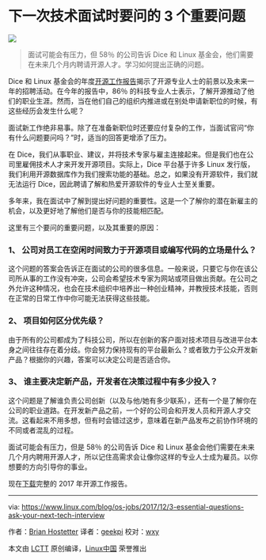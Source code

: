下一次技术面试时要问的 3 个重要问题
======

![](https://www.linux.com/sites/lcom/files/styles/rendered_file/public/os-jobs_0.jpg?itok=nDf5j7xC)

> 面试可能会有压力，但 58％ 的公司告诉 Dice 和 Linux 基金会，他们需要在未来几个月内聘请开源人才。学习如何提出正确的问题。

Dice 和 Linux 基金会的年度[开源工作报告][1]揭示了开源专业人士的前景以及未来一年的招聘活动。在今年的报告中，86％ 的科技专业人士表示，了解开源推动了他们的职业生涯。然而，当在他们自己的组织内推进或在别处申请新职位的时候，有这些经历会发生什么呢？

面试新工作绝非易事。除了在准备新职位时还要应付复杂的工作，当面试官问“你有什么问题要问吗？”时，适当的回答更增添了压力。

在 Dice，我们从事职业、建议，并将技术专家与雇主连接起来。但是我们也在公司里雇佣技术人才来开发开源项目。实际上，Dice 平台基于许多 Linux 发行版，我们利用开源数据库作为我们搜索功能的基础。总之，如果没有开源软件，我们就无法运行 Dice，因此聘请了解和热爱开源软件的专业人士至关重要。

多年来，我在面试中了解到提出好问题的重要性。这是一个了解你的潜在新雇主的机会，以及更好地了解他们是否与你的技能相匹配。

这里有三个要问的重要问题，以及其重要的原因：

### 1、 公司对员工在空闲时间致力于开源项目或编写代码的立场是什么？

这个问题的答案会告诉正在面试的公司的很多信息。一般来说，只要它与你在该公司所从事的工作没有冲突，公司会希望技术专家为网站或项目做出贡献。在公司之外允许这种情况，也会在技术组织中培养出一种创业精神，并教授技术技能，否则在正常的日常工作中你可能无法获得这些技能。

### 2、 项目如何区分优先级？

由于所有的公司都成为了科技公司，所以在创新的客户面对技术项目与改进平台本身之间往往存在着分歧。你会努力保持现有的平台最新么？或者致力于公众开发新产品？根据你的兴趣，答案可以决定公司是否适合你。

### 3、 谁主要决定新产品，开发者在决策过程中有多少投入？

这个问题是了解谁负责公司创新（以及与他/她有多少联系），还有一个是了解你在公司的职业道路。在开发新产品之前，一个好的公司会和开发人员和开源人才交流。这看起来不用多想，但有时会错过这步，意味着在新产品发布之前协作环境的不同或者混乱的过程。

面试可能会有压力，但是 58％ 的公司告诉 Dice 和 Linux 基金会他们需要在未来几个月内聘用开源人才，所以记住高需求会让像你这样的专业人士成为雇员。以你想要的方向引导你的事业。

现在[下载][2]完整的 2017 年开源工作报告。

--------------------------------------------------------------------------------

via: https://www.linux.com/blog/os-jobs/2017/12/3-essential-questions-ask-your-next-tech-interview

作者：[Brian Hostetter][a]
译者：[geekpi](https://github.com/geekpi)
校对：[wxy](https://github.com/wxy)

本文由 [LCTT](https://github.com/LCTT/TranslateProject) 原创编译，[Linux中国](https://linux.cn/) 荣誉推出

[a]:https://www.linux.com/users/brianhostetter
[1]:https://www.linuxfoundation.org/blog/2017-jobs-report-highlights-demand-open-source-skills/
[2]:http://bit.ly/2017OSSjobsreport
